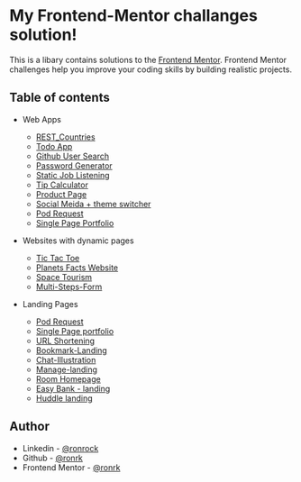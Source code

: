 # My Frontend-Mentor challanges solution!

This is a libary contains solutions to the [Frontend Mentor](https://www.frontendmentor.io/home). Frontend Mentor challenges help you improve your coding skills by building realistic projects.

## Table of contents

  
- Web Apps
  - [REST_Countries](https://github.com/ronrk/frontendmentor.io/tree/main/22-rest-countries) 
  - [Todo App](https://github.com/ronrk/frontendmentor.io/tree/main/08-todo-app-main)
  - [Github User Search](https://github.com/ronrk/frontendmentor.io/tree/main/02-github-user-search)
  - [Password Generator](https://github.com/ronrk/frontendmentor.io/tree/main/04-password-generator)
  - [Static Job Listening](https://github.com/ronrk/frontendmentor.io/tree/main/11-static-job-listing)
  - [Tip Calculator](https://github.com/ronrk/frontendmentor.io/tree/main/13-tip-calculator)
  - [Product Page](https://capable-profiterole-8c7a7c.netlify.app/)
  - [Social Meida + theme switcher](https://github.com/ronrk/frontendmentor.io/tree/main/20-social-media-dashboard)
  - [Pod Request](https://github.com/ronrk/frontendmentor.io/tree/main/00-pod-request)
  - [Single Page Portfolio](https://github.com/ronrk/frontendmentor.io/tree/main/01-single-page-portfolio)
  
- Websites with dynamic pages
  - [Tic Tac Toe](https://github.com/ronrk/frontendmentor.io/tree/main/03-tic-tac-toe)
  - [Planets Facts Website](https://github.com/ronrk/frontendmentor.io/tree/main/05-planets-facts-site)
  - [Space Tourism](https://github.com/ronrk/frontendmentor.io/tree/main/10-space-tourism)
  - [Multi-Steps-Form](https://github.com/ronrk/frontendmentor.io/tree/main/12-multi-step-form)
- Landing Pages
  - [Pod Request](https://github.com/ronrk/frontendmentor.io/tree/main/00-pod-request)
  - [Single Page portfolio](https://github.com/ronrk/frontendmentor.io/tree/main/01-single-page-portfolio)
  - [URL Shortening](https://github.com/ronrk/frontendmentor.io/tree/main/09-url-shortening)
  - [Bookmark-Landing](https://github.com/ronrk/frontendmentor.io/tree/main/14-bookmark-landing)
  - [Chat-Illustration](https://github.com/ronrk/frontendmentor.io/tree/main/15-chat-app-iillustration)
  - [Manage-landing](https://github.com/ronrk/frontendmentor.io/tree/main/16-manage-landing-page)
  - [Room Homepage](https://github.com/ronrk/frontendmentor.io/tree/main/17-room-homepage)
  - [Easy Bank - landing](https://github.com/ronrk/frontendmentor.io/tree/main/19-easy-bank-landing-page)
  - [Huddle landing](https://github.com/ronrk/frontendmentor.io/tree/main/21-huddle-landing-page)

## Author

- Linkedin - [@ronrock](https://www.linkedin.com/in/ron-rokkah-ba665120a/)
- Github - [@ronrk](https://github.com/ronrk)
- Frontend Mentor - [@ronrk](https://www.frontendmentor.io/profile/ronrk)
